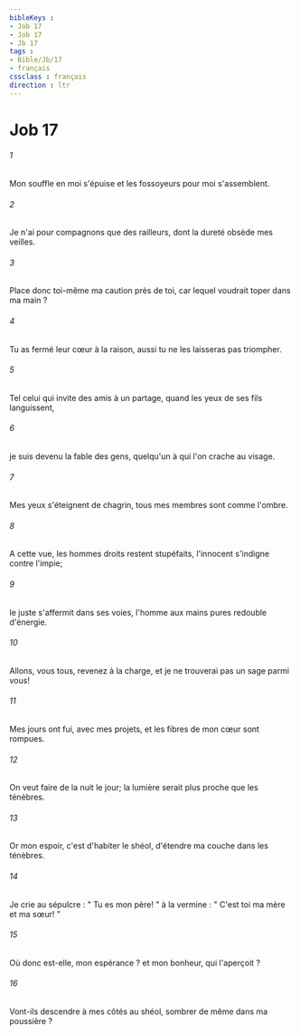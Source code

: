 ```yaml
---
bibleKeys : 
- Job 17
- Job 17
- Jb 17
tags : 
- Bible/Jb/17
- français
cssclass : français
direction : ltr
---
```


# Job 17

###### 1
Mon souffle en moi s'épuise et les fossoyeurs pour moi s'assemblent. 
###### 2
Je n'ai pour compagnons que des railleurs, dont la dureté obsède mes veilles. 
###### 3
Place donc toi-même ma caution près de toi, car lequel voudrait toper dans ma main ? 
###### 4
Tu as fermé leur cœur à la raison, aussi tu ne les laisseras pas triompher. 
###### 5
Tel celui qui invite des amis à un partage, quand les yeux de ses fils languissent, 
###### 6
je suis devenu la fable des gens, quelqu'un à qui l'on crache au visage. 
###### 7
Mes yeux s'éteignent de chagrin, tous mes membres sont comme l'ombre. 
###### 8
A cette vue, les hommes droits restent stupéfaits, l'innocent s'indigne contre l'impie; 
###### 9
le juste s'affermit dans ses voies, l'homme aux mains pures redouble d'énergie. 
###### 10
Allons, vous tous, revenez à la charge, et je ne trouverai pas un sage parmi vous! 
###### 11
Mes jours ont fui, avec mes projets, et les fibres de mon cœur sont rompues. 
###### 12
On veut faire de la nuit le jour; la lumière serait plus proche que les ténèbres. 
###### 13
Or mon espoir, c'est d'habiter le shéol, d'étendre ma couche dans les ténèbres. 
###### 14
Je crie au sépulcre : " Tu es mon père! " à la vermine : " C'est toi ma mère et ma sœur! " 
###### 15
Où donc est-elle, mon espérance ? et mon bonheur, qui l'aperçoit ? 
###### 16
Vont-ils descendre à mes côtés au shéol, sombrer de même dans ma poussière ? 
